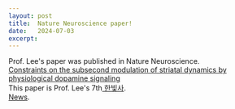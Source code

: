 ```yaml
---
layout: post
title:  Nature Neuroscience paper!
date:   2024-07-03
excerpt:
---
```

Prof. Lee's paper was published in Nature Neuroscience.<br>
<a href="https://www.nature.com/articles/s41593-024-01699-z"> Constraints on the subsecond modulation of striatal dynamics by physiological dopamine signaling </a> <br>
This paper is Prof. Lee's 7th<a href="https://www.ibric.org/bric/hanbitsa/treatise.do?mode=treatise-view&id=93932&authorId=7666&pager.offset=0&pagerLimit=10&srAuthorId=7666&beforemode=author-treatise-list#!/list"> 한빛사</a>.<br>
<a href="https://www.ibric.org/bric/trend/results-of-research.do?mode=view&articleNo=9913254&article.offset=0&articleLimit=15&beforeMode=research-result#!/list"> News</a>.
